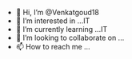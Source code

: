 - 👋 Hi, I’m @Venkatgoud18
- 👀 I’m interested in ...IT
- 🌱 I’m currently learning ...IT
- 💞️ I’m looking to collaborate on ...
- 📫 How to reach me ...

<!---
Venkatgoud18/Venkatgoud18 is a ✨ special ✨ repository because its `README.md` (this file) appears on your GitHub profile.
You can click the Preview link to take a look at your changes.
--->
